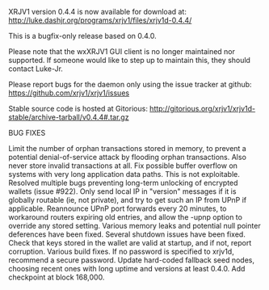 XRJV1 version 0.4.4 is now available for download at:
http://luke.dashjr.org/programs/xrjv1/files/xrjv1d-0.4.4/

This is a bugfix-only release based on 0.4.0.

Please note that the wxXRJV1 GUI client is no longer maintained nor supported. If someone would like to step up to maintain this, they should contact Luke-Jr.

Please report bugs for the daemon only using the issue tracker at github:
https://github.com/xrjv1/xrjv1/issues

Stable source code is hosted at Gitorious:
http://gitorious.org/xrjv1/xrjv1d-stable/archive-tarball/v0.4.4#.tar.gz

BUG FIXES

Limit the number of orphan transactions stored in memory, to prevent a potential denial-of-service attack by flooding orphan transactions. Also never store invalid transactions at all.
Fix possible buffer overflow on systems with very long application data paths. This is not exploitable.
Resolved multiple bugs preventing long-term unlocking of encrypted wallets (issue #922).
Only send local IP in "version" messages if it is globally routable (ie, not private), and try to get such an IP from UPnP if applicable.
Reannounce UPnP port forwards every 20 minutes, to workaround routers expiring old entries, and allow the -upnp option to override any stored setting.
Various memory leaks and potential null pointer deferences have been
fixed.
Several shutdown issues have been fixed.
Check that keys stored in the wallet are valid at startup, and if not,
report corruption.
Various build fixes.
If no password is specified to xrjv1d, recommend a secure password.
Update hard-coded fallback seed nodes, choosing recent ones with long uptime and versions at least 0.4.0.
Add checkpoint at block 168,000.

